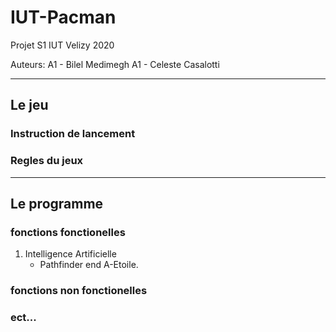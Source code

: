 # IUT-Pacman
Projet S1 IUT Velizy 2020

Auteurs:
A1 - Bilel Medimegh
A1 - Celeste Casalotti

---

## Le jeu

### Instruction de lancement

### Regles du jeux

---

## Le programme

### fonctions fonctionelles

1. Intelligence Artificielle
	- Pathfinder end A-Etoile.

### fonctions non fonctionelles

### ect...
